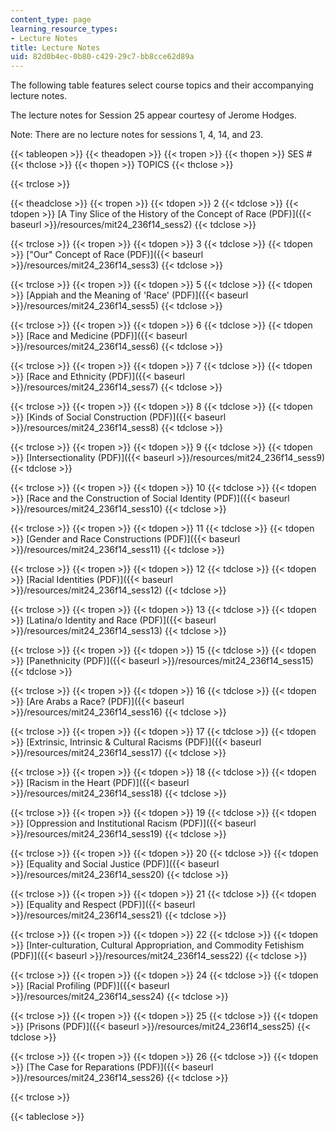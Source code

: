 ```yaml
---
content_type: page
learning_resource_types:
- Lecture Notes
title: Lecture Notes
uid: 82d0b4ec-0b80-c429-29c7-bb8cce62d89a
---
```


The following table features select course topics and their accompanying lecture notes.

The lecture notes for Session 25 appear courtesy of Jerome Hodges.

Note: There are no lecture notes for sessions 1, 4, 14, and 23.

{{< tableopen >}}
{{< theadopen >}}
{{< tropen >}}
{{< thopen >}}
SES #
{{< thclose >}}
{{< thopen >}}
TOPICS
{{< thclose >}}

{{< trclose >}}

{{< theadclose >}}
{{< tropen >}}
{{< tdopen >}}
2
{{< tdclose >}}
{{< tdopen >}}
[A Tiny Slice of the History of the Concept of Race (PDF)]({{< baseurl >}}/resources/mit24_236f14_sess2)
{{< tdclose >}}

{{< trclose >}}
{{< tropen >}}
{{< tdopen >}}
3
{{< tdclose >}}
{{< tdopen >}}
["Our" Concept of Race (PDF)]({{< baseurl >}}/resources/mit24_236f14_sess3)
{{< tdclose >}}

{{< trclose >}}
{{< tropen >}}
{{< tdopen >}}
5
{{< tdclose >}}
{{< tdopen >}}
[Appiah and the Meaning of 'Race' (PDF)]({{< baseurl >}}/resources/mit24_236f14_sess5)
{{< tdclose >}}

{{< trclose >}}
{{< tropen >}}
{{< tdopen >}}
6
{{< tdclose >}}
{{< tdopen >}}
[Race and Medicine (PDF)]({{< baseurl >}}/resources/mit24_236f14_sess6)
{{< tdclose >}}

{{< trclose >}}
{{< tropen >}}
{{< tdopen >}}
7
{{< tdclose >}}
{{< tdopen >}}
[Race and Ethnicity (PDF)]({{< baseurl >}}/resources/mit24_236f14_sess7)
{{< tdclose >}}

{{< trclose >}}
{{< tropen >}}
{{< tdopen >}}
8
{{< tdclose >}}
{{< tdopen >}}
[Kinds of Social Construction (PDF)]({{< baseurl >}}/resources/mit24_236f14_sess8)
{{< tdclose >}}

{{< trclose >}}
{{< tropen >}}
{{< tdopen >}}
9
{{< tdclose >}}
{{< tdopen >}}
[Intersectionality (PDF)]({{< baseurl >}}/resources/mit24_236f14_sess9)
{{< tdclose >}}

{{< trclose >}}
{{< tropen >}}
{{< tdopen >}}
10
{{< tdclose >}}
{{< tdopen >}}
[Race and the Construction of Social Identity (PDF)]({{< baseurl >}}/resources/mit24_236f14_sess10)
{{< tdclose >}}

{{< trclose >}}
{{< tropen >}}
{{< tdopen >}}
11
{{< tdclose >}}
{{< tdopen >}}
[Gender and Race Constructions (PDF)]({{< baseurl >}}/resources/mit24_236f14_sess11)
{{< tdclose >}}

{{< trclose >}}
{{< tropen >}}
{{< tdopen >}}
12
{{< tdclose >}}
{{< tdopen >}}
[Racial Identities (PDF)]({{< baseurl >}}/resources/mit24_236f14_sess12)
{{< tdclose >}}

{{< trclose >}}
{{< tropen >}}
{{< tdopen >}}
13
{{< tdclose >}}
{{< tdopen >}}
[Latina/o Identity and Race (PDF)]({{< baseurl >}}/resources/mit24_236f14_sess13)
{{< tdclose >}}

{{< trclose >}}
{{< tropen >}}
{{< tdopen >}}
15
{{< tdclose >}}
{{< tdopen >}}
[Panethnicity (PDF)]({{< baseurl >}}/resources/mit24_236f14_sess15)
{{< tdclose >}}

{{< trclose >}}
{{< tropen >}}
{{< tdopen >}}
16
{{< tdclose >}}
{{< tdopen >}}
[Are Arabs a Race? (PDF)]({{< baseurl >}}/resources/mit24_236f14_sess16)
{{< tdclose >}}

{{< trclose >}}
{{< tropen >}}
{{< tdopen >}}
17
{{< tdclose >}}
{{< tdopen >}}
[Extrinsic, Intrinsic & Cultural Racisms (PDF)]({{< baseurl >}}/resources/mit24_236f14_sess17)
{{< tdclose >}}

{{< trclose >}}
{{< tropen >}}
{{< tdopen >}}
18
{{< tdclose >}}
{{< tdopen >}}
[Racism in the Heart (PDF)]({{< baseurl >}}/resources/mit24_236f14_sess18)
{{< tdclose >}}

{{< trclose >}}
{{< tropen >}}
{{< tdopen >}}
19
{{< tdclose >}}
{{< tdopen >}}
[Oppression and Institutional Racism (PDF)]({{< baseurl >}}/resources/mit24_236f14_sess19)
{{< tdclose >}}

{{< trclose >}}
{{< tropen >}}
{{< tdopen >}}
20
{{< tdclose >}}
{{< tdopen >}}
[Equality and Social Justice (PDF)]({{< baseurl >}}/resources/mit24_236f14_sess20)
{{< tdclose >}}

{{< trclose >}}
{{< tropen >}}
{{< tdopen >}}
21
{{< tdclose >}}
{{< tdopen >}}
[Equality and Respect (PDF)]({{< baseurl >}}/resources/mit24_236f14_sess21)
{{< tdclose >}}

{{< trclose >}}
{{< tropen >}}
{{< tdopen >}}
22
{{< tdclose >}}
{{< tdopen >}}
[Inter-culturation, Cultural Appropriation, and Commodity Fetishism (PDF)]({{< baseurl >}}/resources/mit24_236f14_sess22)
{{< tdclose >}}

{{< trclose >}}
{{< tropen >}}
{{< tdopen >}}
24
{{< tdclose >}}
{{< tdopen >}}
[Racial Profiling (PDF)]({{< baseurl >}}/resources/mit24_236f14_sess24)
{{< tdclose >}}

{{< trclose >}}
{{< tropen >}}
{{< tdopen >}}
25
{{< tdclose >}}
{{< tdopen >}}
[Prisons (PDF)]({{< baseurl >}}/resources/mit24_236f14_sess25)
{{< tdclose >}}

{{< trclose >}}
{{< tropen >}}
{{< tdopen >}}
26
{{< tdclose >}}
{{< tdopen >}}
[The Case for Reparations (PDF)]({{< baseurl >}}/resources/mit24_236f14_sess26)
{{< tdclose >}}

{{< trclose >}}

{{< tableclose >}}